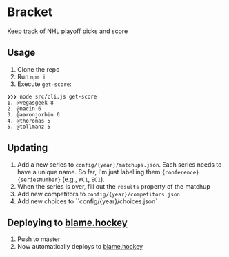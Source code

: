 # Bracket

Keep track of NHL playoff picks and score

## Usage

1. Clone the repo
1. Run `npm i`
1. Execute `get-score`:

```
❯❯❯ node src/cli.js get-score
1. @vegasgeek 8
2. @nacin 6
3. @aaronjorbin 6
4. @thoronas 5
5. @tollmanz 5
```

## Updating

1. Add a new series to `config/{year}/matchups.json`. Each series needs to have a unique name. So far,
I'm just labelling them `{conference}{seriesNumber}` (e.g., `WC1`, `EC1`).
1. When the series is over, fill out the `results` property of the matchup
1. Add new competitors to `config/{year}/competitors.json`
1. Add new choices to ``config/{year}/choices.json`

## Deploying to [blame.hockey](https://blame.hockey)

1. Push to master
1. Now automatically deploys to [blame.hockey](https://blame.hockey)
